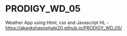# PRODIGY_WD_05
Weather App using Html, css and Javascript
HL -  https://akankshapophale20.github.io/PRODIGY_WD_05/
